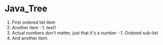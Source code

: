 # Java_Tree


1. First ordered list item
2. Another item
⋅⋅1. test1
1. Actual numbers don't matter, just that it's a number
⋅⋅1. Ordered sub-list
4. And another item.
